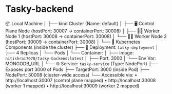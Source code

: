 # Tasky-backend

<!-- checking the ci -->


📦 Local Machine
│
├── kind Cluster (Name: default)
│   ├── 🖥️ Control Plane Node (hostPort: 30007 → containerPort: 30008)
│   ├── 🧑‍💻 Worker Node 1     (hostPort: 30008 → containerPort: 30008)
│   └── 🧑‍💻 Worker Node 2     (hostPort: 30009 → containerPort: 30008)
│
└── 🚀 Kubernetes Components (inside the cluster)
    ├── 🧱 Deployment: `tasky-deployment`
    │   ├── 4 Replicas
    │   └── Pods
    │       └── Container:
    │           ├── Image: `nitishrai7070/tasky-backend:latest`
    │           ├── Port: 3000
    │           └── Env Var: MONGODB_URL
    │
    └── 🌐 Service: `tasky-service` (Type: NodePort)
        ├── Exposes port 3000 of Pods
        ├── TargetPort: 3000 (inside Pod)
        ├── NodePort: 30008 (cluster-wide access)
        └── Accessible via:
            • http://localhost:30007  (control plane mapped)
            • http://localhost:30008  (worker 1 mapped)
            • http://localhost:30009  (worker 2 mapped)



